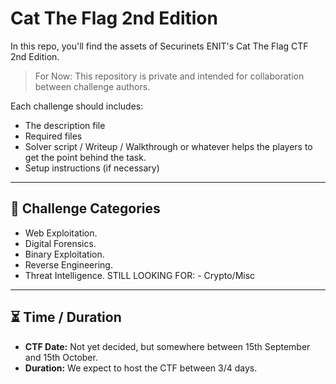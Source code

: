 # Cat The Flag 2nd Edition

In this repo, you'll find the assets of Securinets ENIT's Cat The Flag CTF 2nd Edition.

> For Now: This repository is private and intended for collaboration between challenge authors.

Each challenge should includes:
- The description file
- Required files
- Solver script / Writeup / Walkthrough or whatever helps the players to get the point behind the task. 
- Setup instructions (if necessary)

---

## 📌 Challenge Categories
- Web Exploitation.
- Digital Forensics.
- Binary Exploitation.
- Reverse Engineering.
- Threat Intelligence.
  STILL LOOKING FOR: - Crypto/Misc

---

## ⏳ Time / Duration
- **CTF Date:** Not yet decided, but somewhere between 15th September and 15th October.
- **Duration:** We expect to host the CTF between 3/4 days.

